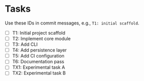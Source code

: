 # Tasks

Use these IDs in commit messages, e.g., `T1: initial scaffold`.

- [ ] T1: Initial project scaffold
- [ ] T2: Implement core module
- [ ] T3: Add CLI
- [ ] T4: Add persistence layer
- [ ] T5: Add CI configuration
- [ ] T6: Documentation pass
- [ ] TX1: Experimental task A
- [ ] TX2: Experimental task B
